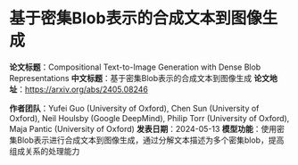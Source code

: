 # 基于密集Blob表示的合成文本到图像生成

**论文标题**：Compositional Text-to-Image Generation with Dense Blob Representations
**中文标题**：基于密集Blob表示的合成文本到图像生成
**论文地址**：https://arxiv.org/abs/2405.08246

**作者团队**：Yufei Guo (University of Oxford), Chen Sun (University of Oxford), Neil Houlsby (Google DeepMind), Philip Torr (University of Oxford), Maja Pantic (University of Oxford)
**发表日期**：2024-05-13
**模型功能**：使用密集Blob表示进行合成文本到图像生成，通过分解文本描述为多个密集blob，提高组成关系的处理能力
